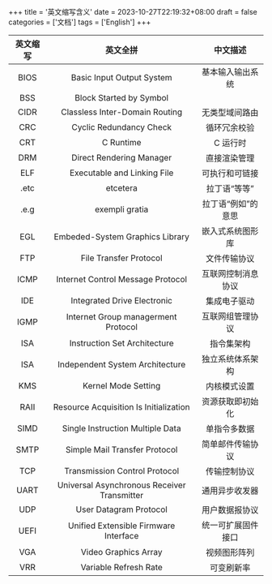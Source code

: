 +++
title = '英文缩写含义'
date = 2023-10-27T22:19:32+08:00
draft = false
categories = ['文档']
tags = ['English']
+++


| 英文缩写 | 英文全拼                                    | 中文描述           |
| :-----:  | :-----:                                     | :-----:            |
| BIOS     | Basic Input Output System                   | 基本输入输出系统   |
| BSS      | Block Started by Symbol                     |                    |
| CIDR     | Classless Inter-Domain Routing              | 无类型域间路由     |
| CRC      | Cyclic Redundancy Check                     | 循环冗余校验       |
| CRT      | C Runtime                                   | C 运行时           |
| DRM      | Direct Rendering Manager                    | 直接渲染管理       |
| ELF      | Executable and Linking File                 | 可执行和可链接     |
| .etc     | etcetera                                    | 拉丁语“等等”       |
| .e.g     | exempli gratia                              | 拉丁语“例如”的意思 |
| EGL      | Embeded-System Graphics Library             | 嵌入式系统图形库   |
| FTP      | File Transfer Protocol                      | 文件传输协议       |
| ICMP     | Internet Control Message Protocol           | 互联网控制消息协议 |
| IDE      | Integrated Drive Electronic                 | 集成电子驱动       |
| IGMP     | Internet Group managerment Protocol         | 互联网组管理协议   |
| ISA      | Instruction Set Architecture                | 指令集架构         |
| ISA      | Independent System Architecture             | 独立系统体系架构   |
| KMS      | Kernel Mode Setting                         | 内核模式设置       |
| RAII     | Resource Acquisition Is Initialization      | 资源获取即初始化   |
| SIMD     | Single Instruction Multiple Data            | 单指令多数据       |
| SMTP     | Simple Mail Transfer Protocol               | 简单邮件传输协议   |
| TCP      | Transmission Control Protocol               | 传输控制协议       |
| UART     | Universal Asynchronous Receiver Transmitter | 通用异步收发器     |
| UDP      | User Datagram Protocol                      | 用户数据报协议     |
| UEFI     | Unified Extensible Firmware Interface       | 统一可扩展固件接口 |
| VGA      | Video Graphics Array                        | 视频图形阵列       |
| VRR      | Variable Refresh Rate                       | 可变刷新率         |
